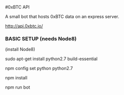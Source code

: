 
#0xBTC API

A small bot that hosts 0xBTC data on an express server.

http://api.0xbtc.io/



### BASIC SETUP (needs Node8)

(install Node8)

sudo apt-get install python2.7 build-essential

npm config set python python2.7

npm install

npm run bot
